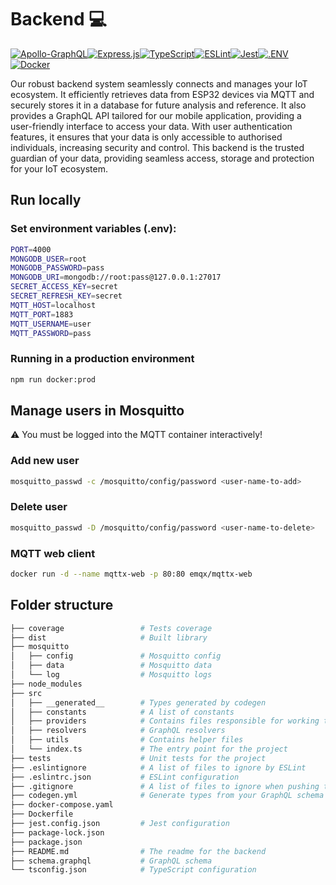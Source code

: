 # Backend 💻

[![Apollo-GraphQL](https://img.shields.io/badge/-ApolloGraphQL-311C87?style=for-the-badge&logo=apollo-graphql)](https://www.apollographql.com/)[![Express.js](https://img.shields.io/badge/express.js-%23404d59.svg?style=for-the-badge&logo=express&logoColor=%2361DAFB)](https://expressjs.com/)[![TypeScript](https://img.shields.io/badge/typescript-%23007ACC.svg?style=for-the-badge&logo=typescript&logoColor=white)](https://www.typescriptlang.org/)[![ESLint](https://img.shields.io/badge/ESLint-4B3263?style=for-the-badge&logo=eslint&logoColor=white)](https://eslint.org/)[![Jest](https://img.shields.io/badge/-jest-%23C21325?style=for-the-badge&logo=jest&logoColor=white)](https://jestjs.io/)[![.ENV](https://img.shields.io/badge/.ENV-22272e?style=for-the-badge&logo=.env)](https://github.com/motdotla/dotenv#readme)[![Docker](https://img.shields.io/badge/docker-%230db7ed.svg?style=for-the-badge&logo=docker&logoColor=white)](https://www.docker.com/)

Our robust backend system seamlessly connects and manages your IoT ecosystem. It efficiently retrieves data from ESP32 devices via MQTT and securely stores it in a database for future analysis and reference.
It also provides a GraphQL API tailored for our mobile application, providing a user-friendly interface to access your data. With user authentication features, it ensures that your data is only accessible to authorised individuals, increasing security and control. This backend is the trusted guardian of your data, providing seamless access, storage and protection for your IoT ecosystem.

## Run locally

### Set environment variables (.env):

```bash
PORT=4000
MONGODB_USER=root
MONGODB_PASSWORD=pass
MONGODB_URI=mongodb://root:pass@127.0.0.1:27017
SECRET_ACCESS_KEY=secret
SECRET_REFRESH_KEY=secret
MQTT_HOST=localhost
MQTT_PORT=1883
MQTT_USERNAME=user
MQTT_PASSWORD=pass
```

### Running in a production environment

```bash
npm run docker:prod
```

## Manage users in Mosquitto
:warning: You must be logged into the MQTT container interactively!

### Add new user

```bash
mosquitto_passwd -c /mosquitto/config/password <user-name-to-add>
```

### Delete user

```bash
mosquitto_passwd -D /mosquitto/config/password <user-name-to-delete>
```

### MQTT web client

```bash
docker run -d --name mqttx-web -p 80:80 emqx/mqttx-web
```

## Folder structure

```bash
├── coverage                 # Tests coverage
├── dist                     # Built library
├── mosquitto
│   ├── config               # Mosquitto config
│   ├── data                 # Mosquitto data
│   └── log                  # Mosquitto logs
├── node_modules
├── src                      
│   ├── __generated__        # Types generated by codegen
│   ├── constants            # A list of constants
│   ├── providers            # Contains files responsible for working to external APIs, database, etc.
│   ├── resolvers            # GraphQL resolvers
│   ├── utils                # Contains helper files
│   └── index.ts             # The entry point for the project
├── tests                    # Unit tests for the project
├── .eslintignore            # A list of files to ignore by ESLint
├── .eslintrc.json           # ESLint configuration
├── .gitignore               # A list of files to ignore when pushing to Github
├── codegen.yml              # Generate types from your GraphQL schema 
├── docker-compose.yaml        
├── Dockerfile               
├── jest.config.json         # Jest configuration
├── package-lock.json        
├── package.json
├── README.md                # The readme for the backend
├── schema.graphql           # GraphQL schema 
└── tsconfig.json            # TypeScript configuration
```
